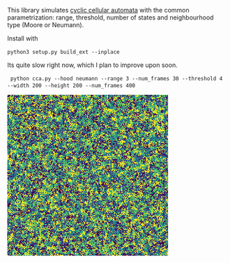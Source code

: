 This library simulates [cyclic cellular automata](https://en.wikipedia.org/wiki/Cyclic_cellular_automaton)
with the common parametrization: range, threshold, number of states and neighbourhood type (Moore or Neumann).   

   
Install with 

```
python3 setup.py build_ext --inplace
```

Its quite slow right now, which I plan to improve upon soon.

```
 python cca.py --hood neumann --range 3 --num_frames 30 --threshold 4 --width 200 --height 200 --num_frames 400
```
![](anim.gif)
